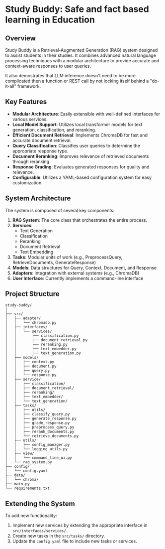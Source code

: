 # Study Buddy: Safe and fact based learning in Education

## Overview

Study Buddy is a Retrieval-Augmented Generation (RAG) system designed to assist students in their studies. It combines advanced natural language processing techniques with a modular architecture to provide accurate and context-aware responses to user queries.

It also demostrates that LLM inference doesn't need to be more complicated then a function or REST call by not locking itself behind a "do-it-all" framework.

## Key Features

- **Modular Architecture**: Easily extensible with well-defined interfaces for various services.
- **Local Model Support**: Utilizes local transformer models for text generation, classification, and reranking.
- **Efficient Document Retrieval**: Implements ChromaDB for fast and accurate document retrieval.
- **Query Classification**: Classifies user queries to determine the appropriate response type.
- **Document Reranking**: Improves relevance of retrieved documents through reranking.
- **Response Grading**: Evaluates generated responses for quality and relevance.
- **Configurable**: Utilizes a YAML-based configuration system for easy customization.

## System Architecture

The system is composed of several key components:

1. **RAG System**: The core class that orchestrates the entire process.
2. **Services**: 
   - Text Generation
   - Classification
   - Reranking
   - Document Retrieval
   - Text Embedding
3. **Tasks**: Modular units of work (e.g., PreprocessQuery, RetrieveDocuments, GenerateResponse)
4. **Models**: Data structures for Query, Context, Document, and Response
5. **Adapters**: Integration with external systems (e.g., ChromaDB)
6. **User Interface**: Currently implements a command-line interface

## Project Structure

```
study-buddy/
│
├── src/
│   ├── adapter/
│   │   └── chromadb.py
│   ├── interfaces/
│   │   └── services/
│   │       ├── classification.py
│   │       ├── document_retrieval.py
│   │       ├── reranking.py
│   │       ├── text_embedder.py
│   │       └── text_generation.py
│   ├── models/
│   │   ├── context.py
│   │   ├── document.py
│   │   ├── query.py
│   │   └── response.py
│   ├── service/
│   │   ├── classification/
│   │   ├── document_retrieval/
│   │   ├── reranking/
│   │   ├── text_embedder/
│   │   └── text_generation/
│   ├── tasks/
│   │   ├── utils/
│   │   ├── classify_query.py
│   │   ├── generate_response.py
│   │   ├── grade_response.py
│   │   ├── preprocess_query.py
│   │   ├── rerank_documents.py
│   │   └── retrieve_documents.py
│   ├── utils/
│   │   ├── config_manager.py
│   │   └── logging_utils.py
│   ├── view/
│   │   └── command_line_ui.py
│   └── rag_system.py
├── config/
│   └── config.yaml
├── data/
│   └── chroma/
├── main.py
└── requirements.txt
```

## Extending the System

To add new functionality:

1. Implement new services by extending the appropriate interface in `src/interfaces/services/`.
2. Create new tasks in the `src/tasks/` directory.
3. Update the `config.yaml` file to include new tasks or services.

